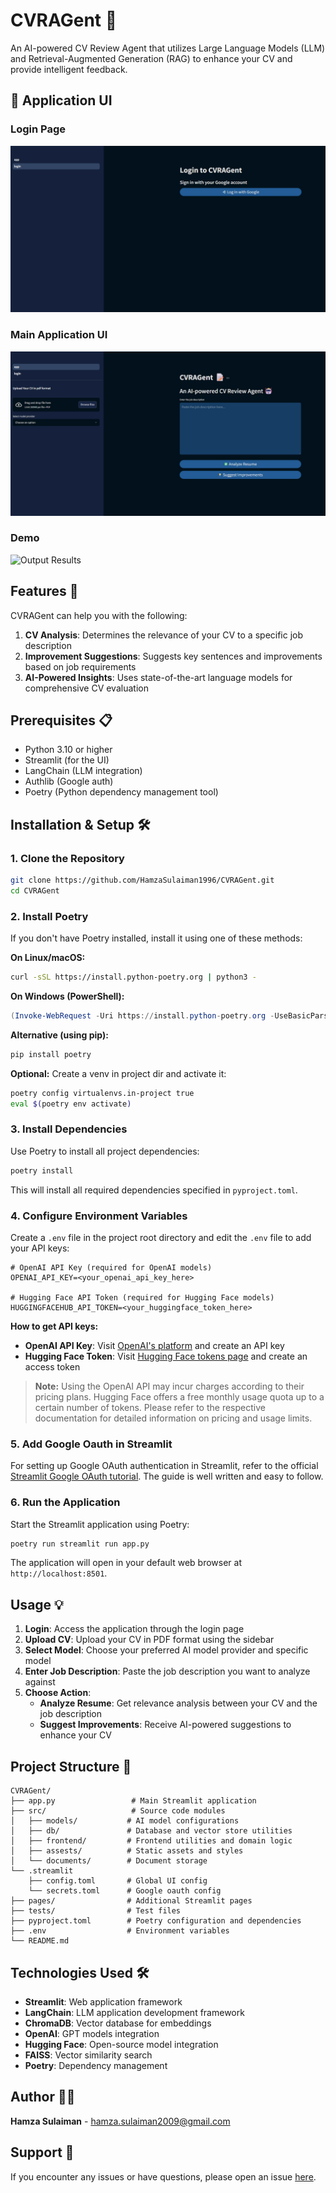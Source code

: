 # CVRAGent 📝

An AI-powered CV Review Agent that utilizes Large Language Models (LLM) and Retrieval-Augmented Generation (RAG) to enhance your CV and provide intelligent feedback.

## 📸 Application UI

### Login Page
![Login Page](media/login_page.png)

### Main Application UI
![App UI](media/app_ui.png)

### Demo
![Output Results](media/output_results.gif)

## Features 🚀

CVRAGent can help you with the following:
1. **CV Analysis**: Determines the relevance of your CV to a specific job description
2. **Improvement Suggestions**: Suggests key sentences and improvements based on job requirements
3. **AI-Powered Insights**: Uses state-of-the-art language models for comprehensive CV evaluation

## Prerequisites 📋

- Python 3.10 or higher
- Streamlit (for the UI)
- LangChain (LLM integration)
- Authlib (Google auth)
- Poetry (Python dependency management tool)

## Installation & Setup 🛠️

### 1. Clone the Repository

```bash
git clone https://github.com/HamzaSulaiman1996/CVRAGent.git
cd CVRAGent
```

### 2. Install Poetry

If you don't have Poetry installed, install it using one of these methods:

**On Linux/macOS:**
```bash
curl -sSL https://install.python-poetry.org | python3 -
```

**On Windows (PowerShell):**
```powershell
(Invoke-WebRequest -Uri https://install.python-poetry.org -UseBasicParsing).Content | py -
```

**Alternative (using pip):**
```bash
pip install poetry
```

**Optional:**
Create a venv in project dir and activate it:

```bash
poetry config virtualenvs.in-project true
eval $(poetry env activate)
```

### 3. Install Dependencies

Use Poetry to install all project dependencies:

```bash
poetry install
```

This will install all required dependencies specified in `pyproject.toml`.

### 4. Configure Environment Variables

Create a `.env` file in the project root directory and edit the `.env` file to add your API keys:

```properties
# OpenAI API Key (required for OpenAI models)
OPENAI_API_KEY=<your_openai_api_key_here>

# Hugging Face API Token (required for Hugging Face models)
HUGGINGFACEHUB_API_TOKEN=<your_huggingface_token_here>
```

**How to get API keys:**
- **OpenAI API Key**: Visit [OpenAI's platform](https://platform.openai.com/api-keys) and create an API key
- **Hugging Face Token**: Visit [Hugging Face tokens page](https://huggingface.co/settings/tokens) and create an access token
> **Note:** Using the OpenAI API may incur charges according to their pricing plans. Hugging Face offers a free monthly usage quota up to a certain number of tokens. Please refer to the respective documentation for detailed information on pricing and usage limits.

### 5. Add Google Oauth in Streamlit
For setting up Google OAuth authentication in Streamlit, refer to the official [Streamlit Google OAuth tutorial](https://docs.streamlit.io/develop/tutorials/authentication/google). The guide is well written and easy to follow.

### 6. Run the Application

Start the Streamlit application using Poetry:

```bash
poetry run streamlit run app.py
```

The application will open in your default web browser at `http://localhost:8501`.

## Usage 💡

1. **Login**: Access the application through the login page
2. **Upload CV**: Upload your CV in PDF format using the sidebar
3. **Select Model**: Choose your preferred AI model provider and specific model
4. **Enter Job Description**: Paste the job description you want to analyze against
5. **Choose Action**:
   - **Analyze Resume**: Get relevance analysis between your CV and the job description
   - **Suggest Improvements**: Receive AI-powered suggestions to enhance your CV

## Project Structure 📁

```
CVRAGent/
├── app.py                 # Main Streamlit application
├── src/                   # Source code modules
│   ├── models/           # AI model configurations
│   ├── db/               # Database and vector store utilities
│   ├── frontend/         # Frontend utilities and domain logic
│   ├── assests/          # Static assets and styles
│   └── documents/        # Document storage
└── .streamlit
    ├── config.toml       # Global UI config
    └── secrets.toml      # Google oauth config
├── pages/                # Additional Streamlit pages
├── tests/                # Test files
├── pyproject.toml        # Poetry configuration and dependencies
├── .env                  # Environment variables
└── README.md
```

## Technologies Used 🛠️

- **Streamlit**: Web application framework
- **LangChain**: LLM application development framework
- **ChromaDB**: Vector database for embeddings
- **OpenAI**: GPT models integration
- **Hugging Face**: Open-source model integration
- **FAISS**: Vector similarity search
- **Poetry**: Dependency management


## Author 👨‍💻

**Hamza Sulaiman** - [hamza.sulaiman2009@gmail.com](mailto:hamza.sulaiman2009@gmail.com)

## Support 💬

If you encounter any issues or have questions, please open an issue [here](https://github.com/HamzaSulaiman1996/CVRAGent/issues).
